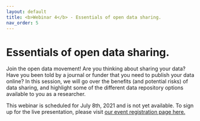 ```yaml
---
layout: default
title: <b>Webinar 4</b> - Essentials of open data sharing.
nav_order: 5
---
```


# Essentials of open data sharing.

Join the open data movement! Are you thinking about sharing your data? Have you been told by a journal or funder that you need to publish your data online? In this session, we will go over the benefits (and potential risks) of data sharing, and highlight some of the different data repository options available to you as a researcher.

This webinar is scheduled for July 8th, 2021 and is not yet available. To sign up for the live presentation, please visit [our event registration page here.](https://libcal.mcmaster.ca/calendar/library/data-sharing)
